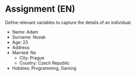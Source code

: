 # Assignment (EN)

Define relevant variables to capture the details of an individual:

- Name: Adam
- Surname: Novak
- Age: 23
- Address:
- Married: No
    - City: Prague
    - Country: Czech Republic
- Hobbies: Programming, Gaming